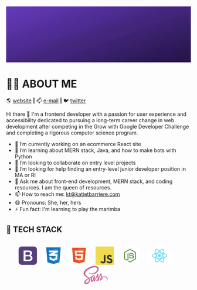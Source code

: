 ![Katie Barriere Banner](https://github.com/kt2187/kt2187/blob/master/img/katie-barriere.gif)

# :woman_technologist: ABOUT ME

:earth_americas: [website][website] **|**
:mailbox: [e-mail][e-mail] **|**
:bird: [twitter][twitter]

Hi there 👋 I'm a frontend developer with a passion for user experience and accessibility dedicated to pursuing a long-term career change in web development after competing in the Grow with Google Developer Challenge and completing a rigorous computer science program.

- 🔭 I’m currently working on an ecommerce React site
- 🌱 I’m learning about MERN stack, Java, and how to make bots with Python
- 👯 I’m looking to collaborate on entry level projects
- 🤔 I’m looking for help finding an entry-level junior developer position in MA or RI
- 💬 Ask me about front-end development, MERN stack, and coding resources. I am the queen of resources.
- 📫 How to reach me: kt@katietbarriere.com
- 😄 Pronouns: She, her, hers
- ⚡ Fun fact: I'm learning to play the marimba

## :floppy_disk: TECH STACK

<p align="center">
<br>
<img src="https://github.com/kt2187/kt2187/blob/master/img/bootstrap.png" height="50px" style="max-width: 100%;"> &nbsp; &nbsp;
<img src="https://github.com/kt2187/kt2187/blob/master/img/css.png" height="50px" style="max-width: 100%;"> &nbsp; &nbsp;
<img src="https://github.com/kt2187/kt2187/blob/master/img/html.png" height="50px" style="max-width: 100%;"> &nbsp; &nbsp;
<img src="https://github.com/kt2187/kt2187/blob/master/img/js-logo.png" height="50px" style="max-width: 100%;"> &nbsp; &nbsp;
<img src="https://github.com/kt2187/kt2187/blob/master/img/node.png" height="50px" style="max-width: 100%;"> &nbsp; &nbsp;
<img src="https://github.com/kt2187/kt2187/blob/master/img/react.png" height="50px" style="max-width: 100%;"> &nbsp; &nbsp;
<img src="https://github.com/kt2187/kt2187/blob/master/img/sass.png" height="50px" style="max-width: 100%;"> &nbsp; &nbsp;
</p>
<br>

[website]: http://www.katiebarriere.com
[e-mail]: kt@katiebarriere.com
[twitter]: https://twitter.com/katiebarriere
